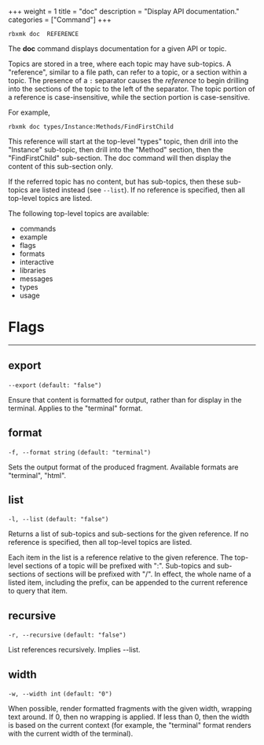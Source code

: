 +++
weight = 1
title = "doc"
description = "Display API documentation."
categories = ["Command"]
+++

`rbxmk doc 	REFERENCE
`

The **doc** command displays documentation for a given API or topic.

Topics are stored in a tree, where each topic may have sub-topics. A
"reference", similar to a file path, can refer to a topic, or a section within a
topic. The presence of a `:` separator causes the *reference* to
begin drilling into the sections of the topic to the left of the separator. The
topic portion of a reference is case-insensitive, while the section portion is
case-sensitive.

For example,

```
rbxmk doc types/Instance:Methods/FindFirstChild
```

This reference will start at the top-level "types" topic, then drill into the
"Instance" sub-topic, then drill into the "Method" section, then the
"FindFirstChild" sub-section. The doc command will then display the content of
this sub-section only.

If the referred topic has no content, but has sub-topics, then these
sub-topics are listed instead (see `--list`). If no reference is
specified, then all top-level topics are listed.

The following top-level topics are available:

- commands
- example
- flags
- formats
- interactive
- libraries
- messages
- types
- usage

# Flags

----

## export

`--export` `(default: "false")`

Ensure that content is formatted for output, rather than for display in the
terminal. Applies to the "terminal" format.

## format

`-f, --format string` `(default: "terminal")`

Sets the output format of the produced fragment. Available formats are
"terminal", "html".

## list

`-l, --list` `(default: "false")`

Returns a list of sub-topics and sub-sections for the given reference. If no
reference is specified, then all top-level topics are listed.

Each item in the list is a reference relative to the given reference. The
top-level sections of a topic will be prefixed with ":". Sub-topics and
sub-sections of sections will be prefixed with "/". In effect, the whole name of
a listed item, including the prefix, can be appended to the current reference to
query that item.

## recursive

`-r, --recursive` `(default: "false")`

List references recursively. Implies --list.

## width

`-w, --width int` `(default: "0")`

When possible, render formatted fragments with the given width, wrapping text
around. If 0, then no wrapping is applied. If less than 0, then the width is
based on the current context (for example, the "terminal" format renders with
the current width of the terminal).